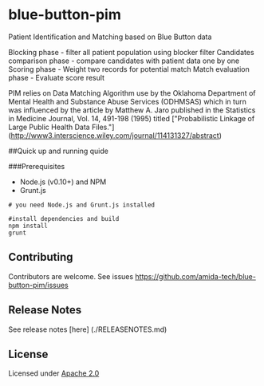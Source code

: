 blue-button-pim
===============

Patient Identification and Matching based on Blue Button data

Blocking phase - filter all patient population using blocker filter
Candidates comparison phase - compare candidates with patient data one by one
Scoring phase - Weight two records for potential match
Match evaluation phase - Evaluate score result

PIM relies on  Data Matching Algorithm use by the Oklahoma Department of Mental Health and Substance Abuse Services (ODHMSAS) which in turn was influenced by the article by Matthew A. Jaro published in the Statistics in Medicine Journal, Vol. 14, 491-198 (1995) titled ["Probabilistic Linkage of Large Public Health Data Files."] (http://www3.interscience.wiley.com/journal/114131327/abstract)


##Quick up and running quide

###Prerequisites

- Node.js (v0.10+) and NPM
- Grunt.js

```
# you need Node.js and Grunt.js installed

#install dependencies and build
npm install
grunt

```

## Contributing

Contributors are welcome. See issues https://github.com/amida-tech/blue-button-pim/issues

## Release Notes

See release notes [here] (./RELEASENOTES.md)

## License

Licensed under [Apache 2.0](./LICENSE)
